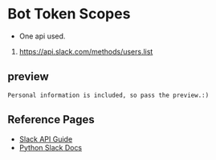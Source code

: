 # Bot Token Scopes
- One api used. 

1) https://api.slack.com/methods/users.list


## preview
```
Personal information is included, so pass the preview.:)
```

## Reference Pages
- [Slack API Guide](https://api.slack.com/methods)
- [Python Slack Docs](http://www.slack.dev/python-slack-sdk)
